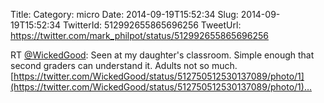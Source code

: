 Title: 
Category: micro
Date: 2014-09-19T15:52:34
Slug: 2014-09-19T15:52:34
TwitterId: 512992655865696256
TweetUrl: https://twitter.com/mark_philpot/status/512992655865696256

RT [@WickedGood](https://twitter.com/WickedGood): Seen at my daughter's classroom. Simple enough that second graders can understand it. Adults not so much. [https://twitter.com/WickedGood/status/512750512530137089/photo/1](https://twitter.com/WickedGood/status/512750512530137089/photo/1)…
